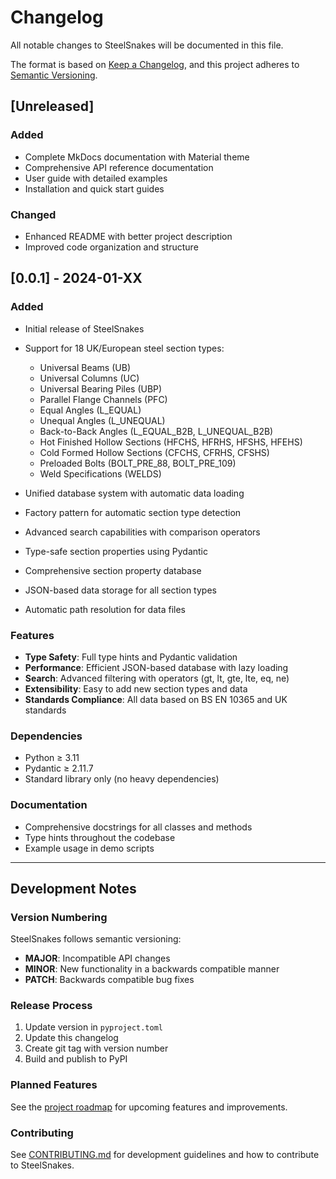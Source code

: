 # Changelog

All notable changes to SteelSnakes will be documented in this file.

The format is based on [Keep a Changelog](https://keepachangelog.com/en/1.0.0/),
and this project adheres to [Semantic Versioning](https://semver.org/spec/v2.0.0.html).

## [Unreleased]

### Added
- Complete MkDocs documentation with Material theme
- Comprehensive API reference documentation
- User guide with detailed examples
- Installation and quick start guides

### Changed
- Enhanced README with better project description
- Improved code organization and structure

## [0.0.1] - 2024-01-XX

### Added
- Initial release of SteelSnakes
- Support for 18 UK/European steel section types:
  - Universal Beams (UB)
  - Universal Columns (UC)
  - Universal Bearing Piles (UBP)
  - Parallel Flange Channels (PFC)
  - Equal Angles (L_EQUAL)
  - Unequal Angles (L_UNEQUAL)
  - Back-to-Back Angles (L_EQUAL_B2B, L_UNEQUAL_B2B)
  - Hot Finished Hollow Sections (HFCHS, HFRHS, HFSHS, HFEHS)
  - Cold Formed Hollow Sections (CFCHS, CFRHS, CFSHS)
  - Preloaded Bolts (BOLT_PRE_88, BOLT_PRE_109)
  - Weld Specifications (WELDS)

- Unified database system with automatic data loading
- Factory pattern for automatic section type detection
- Advanced search capabilities with comparison operators
- Type-safe section properties using Pydantic
- Comprehensive section property database
- JSON-based data storage for all section types
- Automatic path resolution for data files

### Features
- **Type Safety**: Full type hints and Pydantic validation
- **Performance**: Efficient JSON-based database with lazy loading
- **Search**: Advanced filtering with operators (gt, lt, gte, lte, eq, ne)
- **Extensibility**: Easy to add new section types and data
- **Standards Compliance**: All data based on BS EN 10365 and UK standards

### Dependencies
- Python ≥ 3.11
- Pydantic ≥ 2.11.7
- Standard library only (no heavy dependencies)

### Documentation
- Comprehensive docstrings for all classes and methods
- Type hints throughout the codebase
- Example usage in demo scripts

---

## Development Notes

### Version Numbering
SteelSnakes follows semantic versioning:
- **MAJOR**: Incompatible API changes
- **MINOR**: New functionality in a backwards compatible manner
- **PATCH**: Backwards compatible bug fixes

### Release Process
1. Update version in `pyproject.toml`
2. Update this changelog
3. Create git tag with version number
4. Build and publish to PyPI

### Planned Features
See the [project roadmap](https://github.com/waynemaranga/steelsnakes/issues) for upcoming features and improvements.

### Contributing
See [CONTRIBUTING.md](contributing/guidelines.md) for development guidelines and how to contribute to SteelSnakes.

